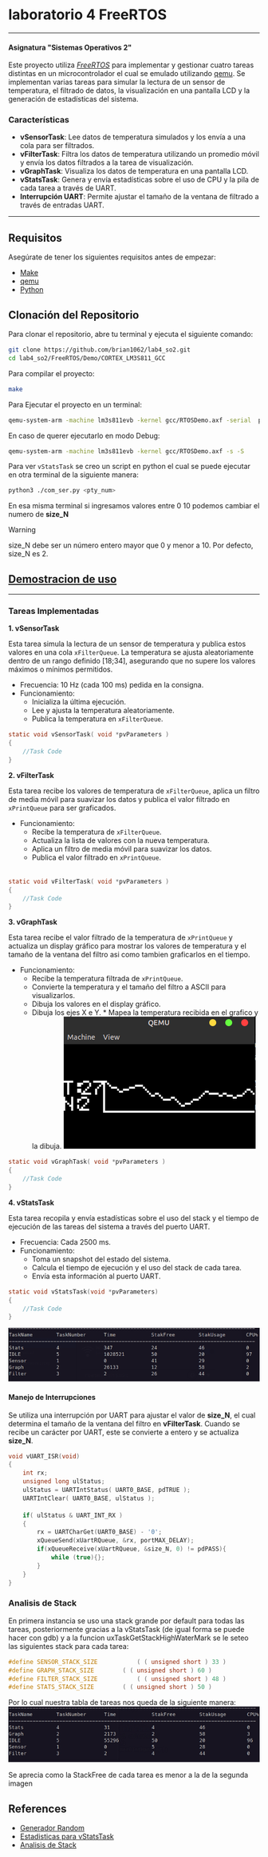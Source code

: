 # laboratorio 4 FreeRTOS

---

#### Asignatura "Sistemas Operativos 2"

Este proyecto utiliza [_FreeRTOS_](https://www.FreeRTOS.org) para implementar y gestionar cuatro tareas distintas en un microcontrolador el cual se emulado utilizando [qemu](https://www.qemu.org/). Se implementan varias tareas para simular la lectura de un sensor de temperatura, el filtrado de datos, la visualización en una pantalla LCD y la generación de estadísticas del sistema.

### Características

- **vSensorTask**: Lee datos de temperatura simulados y los envía a una cola para ser filtrados.
- **vFilterTask**: Filtra los datos de temperatura utilizando un promedio móvil y envía los datos filtrados a la tarea de visualización.
- **vGraphTask**: Visualiza los datos de temperatura en una pantalla LCD.
- **vStatsTask**: Genera y envía estadísticas sobre el uso de CPU y la pila de cada tarea a través de UART.
- **Interrupción UART**: Permite ajustar el tamaño de la ventana de filtrado a través de entradas UART.

---

## Requisitos

Asegúrate de tener los siguientes requisitos antes de empezar:

- [Make](https://www.gnu.org/software/make/)
- [qemu](https://www.qemu.org/)
- [Python](https://python-guide-es.readthedocs.io/es/latest/starting/install3/linux.html)

## Clonación del Repositorio

Para clonar el repositorio, abre tu terminal y ejecuta el siguiente comando:

```bash
git clone https://github.com/brian1062/lab4_so2.git
cd lab4_so2/FreeRTOS/Demo/CORTEX_LM3S811_GCC
```
Para compilar el proyecto:
```bash
make
```
Para Ejecutar el proyecto en un terminal:
```bash
qemu-system-arm -machine lm3s811evb -kernel gcc/RTOSDemo.axf -serial  pty
```
En caso de querer ejecutarlo en modo Debug:
```bash
qemu-system-arm -machine lm3s811evb -kernel gcc/RTOSDemo.axf -s -S
```
Para ver `vStatsTask` se creo un script en python el cual se puede ejecutar en otra terminal de la siguiente manera:
```bash
python3 ./com_ser.py <pty_num>
```
En esa misma terminal si ingresamos valores entre 0 10 podemos cambiar el numero de **size_N**
> [!WARNING]
> size_N debe ser un número entero mayor que 0 y menor a 10. Por defecto, size_N es 2.

[Demostracion de uso](https://github.com/brian1062/lab4_so2/issues/1)
---
---

### Tareas Implementadas

**1. vSensorTask**

Esta tarea simula la lectura de un sensor de temperatura y publica estos valores en una cola `xFilterQueue`. La temperatura se ajusta aleatoriamente dentro de un rango definido [18;34], asegurando que no supere los valores máximos o mínimos permitidos.

- Frecuencia: 10 Hz (cada 100 ms) pedida en la consigna.
- Funcionamiento:
  - Inicializa la última ejecución.
  - Lee y ajusta la temperatura aleatoriamente.
  - Publica la temperatura en `xFilterQueue`.

```c
static void vSensorTask( void *pvParameters )
{
    //Task Code
}
```

**2. vFilterTask**

Esta tarea recibe los valores de temperatura de `xFilterQueue`,
aplica un filtro de media móvil para suavizar los datos y
publica el valor filtrado en `xPrintQueue` para ser graficados.

- Funcionamiento:
  - Recibe la temperatura de `xFilterQueue`.
  - Actualiza la lista de valores con la nueva temperatura.
  - Aplica un filtro de media móvil para suavizar los datos.
  - Publica el valor filtrado en `xPrintQueue`.

```c

static void vFilterTask( void *pvParameters )
{
    //Task Code
}
```

**3. vGraphTask**

Esta tarea recibe el valor filtrado de la temperatura de `xPrintQueue` y actualiza un display gráfico para mostrar los valores de temperatura y el tamaño de la ventana del filtro asi como tambien graficarlos en el tiempo.

- Funcionamiento:
  - Recibe la temperatura filtrada de `xPrintQueue`.
  - Convierte la temperatura y el tamaño del filtro a ASCII para visualizarlos.
  - Dibuja los valores en el display gráfico.
  - Dibuja los ejes X e Y. \* Mapea la temperatura recibida en el grafico y la dibuja.
  ![Grafico generado por vGraphTask](/images/graph.png)

```c
static void vGraphTask( void *pvParameters )
{
    //Task Code
}
```

**4. vStatsTask**

Esta tarea recopila y envía estadísticas sobre el uso del stack y el tiempo de ejecución de las tareas del sistema a través del puerto UART.

- Frecuencia: Cada 2500 ms.
- Funcionamiento:
  - Toma un snapshot del estado del sistema.
  - Calcula el tiempo de ejecución y el uso del stack de cada tarea.
  - Envía esta información al puerto UART.

```c
static void vStatsTask(void *pvParameters)
{
    //Task Code
}
```

![Estadisticas generadas por vStatsTask](/images/image1.png)

#### Manejo de Interrupciones

Se utiliza una interrupción por UART para ajustar el valor de **size_N**, el cual determina el tamaño de la ventana del filtro en **vFilterTask**. Cuando se recibe un carácter por UART, este se convierte a entero y se actualiza **size_N**.

```c
void vUART_ISR(void)
{
    int rx;
    unsigned long ulStatus;
    ulStatus = UARTIntStatus( UART0_BASE, pdTRUE );
    UARTIntClear( UART0_BASE, ulStatus );

    if( ulStatus & UART_INT_RX )
    {
        rx = UARTCharGet(UART0_BASE) - '0';
        xQueueSend(xUartRQueue, &rx, portMAX_DELAY);
        if(xQueueReceive(xUartRQueue, &size_N, 0) != pdPASS){
            while (true){};
        }
    }
}
```


### Analisis de Stack

En primera instancia se uso una stack grande por default para todas las tareas, posteriormente gracias a la vStatsTask (de igual forma se puede hacer con gdb) y a la funcion uxTaskGetStackHighWaterMark se le seteo las siguientes stack para cada tarea:

```c
#define SENSOR_STACK_SIZE   	    ( ( unsigned short ) 33 )
#define GRAPH_STACK_SIZE	    ( ( unsigned short ) 60 )
#define FILTER_STACK_SIZE   	    ( ( unsigned short ) 48 )
#define STATS_STACK_SIZE	    ( ( unsigned short ) 50 )
```

Por lo cual nuestra tabla de tareas nos queda de la siguiente manera:
![Tabla de tareas con watermark](/images/image2.png)

Se aprecia como la StackFree de cada tarea es menor a la de la segunda imagen

## References

- [Generador Random](https://github.com/istarc/freertos/blob/master/FreeRTOS/Demo/CORTEX_A5_SAMA5D3x_Xplained_IAR/AtmelFiles/libboard_sama5d3x-ek/source/rand.c)
- [Estadisticas para vStatsTask](https://www.freertos.org/uxTaskGetSystemState.html)
- [Analisis de Stack](https://www.freertos.org/uxTaskGetStackHighWaterMark.html)
